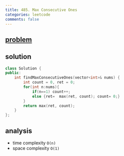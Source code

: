 ```yaml
---
title: 485. Max Consecutive Ones
categories: leetcode
comments: false
---
```


## [problem](https://leetcode.com/problems/max-consecutive-ones/)

## solution
```c++
class Solution {
public:
    int findMaxConsecutiveOnes(vector<int>& nums) {
        int count = 0, ret = 0;
        for(int n:nums){
            if(n==1) count++;
            else {ret=  max(ret, count); count= 0;}
        }
        return max(ret, count);
    }
};
```

## analysis
- time complexity `O(n)`
- space complexity `O(1)`
